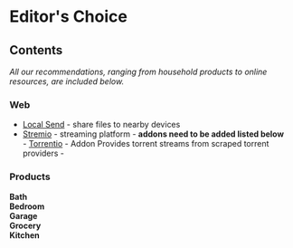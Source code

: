 # Editor's Choice

## Contents

*All our recommendations, ranging from household products to online resources, are included below.*

### Web
- [Local Send](https://localsend.org/) - share files to nearby devices
- [Stremio](https://www.stremio.com/) - streaming platform - **addons need to be added listed below**  
      - [Torrentio](stremio://torrentio.strem.fun/manifest.json) - Addon Provides torrent streams from scraped torrent providers
          - 

### Products

**Bath**  
**Bedroom**  
**Garage**  
**Grocery**  
**Kitchen**  

